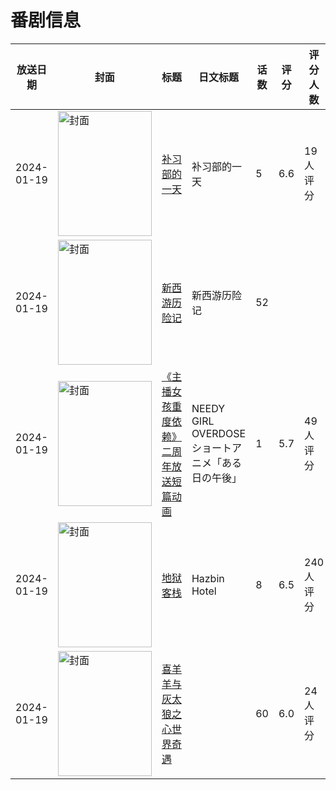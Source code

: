 # 番剧信息

|放送日期|封面|标题|日文标题|话数|评分|评分人数|
|---|---|---|---|---|---|---|
|2024-01-19|<img src="https://lain.bgm.tv/pic/cover/c/b1/bc/480859_WsbWE.jpg" alt="封面" style="width:150px;height:200px;object-fit:cover;">|[补习部的一天](https://bangumi.tv/subject/480859)|补习部的一天|5|6.6|19人评分|
|2024-01-19|<img src="https://lain.bgm.tv/pic/cover/c/6d/02/475528_5j0eZ.jpg" alt="封面" style="width:150px;height:200px;object-fit:cover;">|[新西游历险记](https://bangumi.tv/subject/475528)|新西游历险记|52|||
|2024-01-19|<img src="https://lain.bgm.tv/pic/cover/c/93/a9/476057_hSSKJ.jpg" alt="封面" style="width:150px;height:200px;object-fit:cover;">|[《主播女孩重度依赖》二周年放送短篇动画](https://bangumi.tv/subject/476057)|NEEDY GIRL OVERDOSE ショートアニメ「ある日の午後」|1|5.7|49人评分|
|2024-01-19|<img src="https://lain.bgm.tv/pic/cover/c/3c/3f/430135_n8z46.jpg" alt="封面" style="width:150px;height:200px;object-fit:cover;">|[地狱客栈](https://bangumi.tv/subject/430135)|Hazbin Hotel|8|6.5|240人评分|
|2024-01-19|<img src="https://lain.bgm.tv/pic/cover/c/4f/67/464480_1ww61.jpg" alt="封面" style="width:150px;height:200px;object-fit:cover;">|[喜羊羊与灰太狼之心世界奇遇](https://bangumi.tv/subject/464480)||60|6.0|24人评分|
